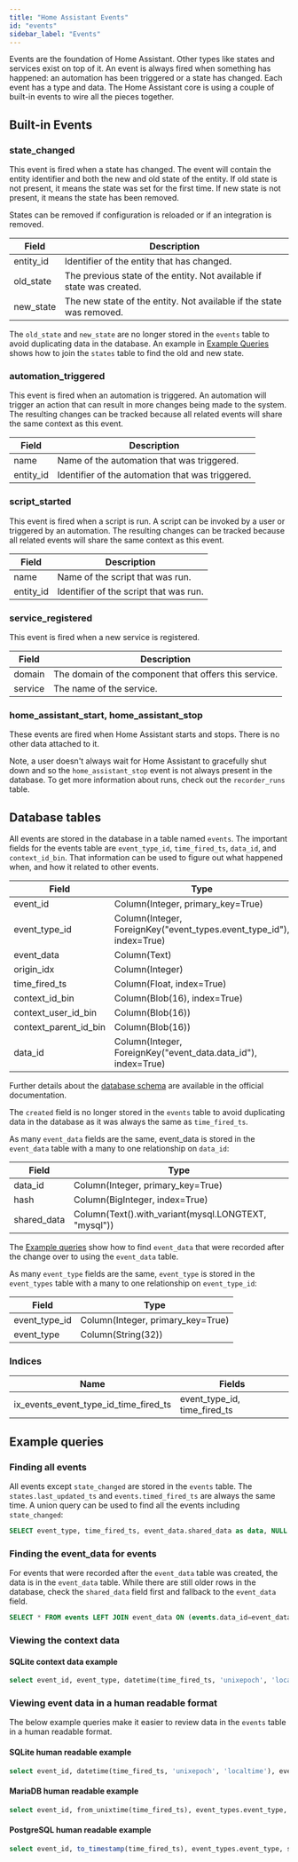 ```yaml
---
title: "Home Assistant Events"
id: "events"
sidebar_label: "Events"
---
```


Events are the foundation of Home Assistant. Other types like states and services exist on top of it. An event is always fired when something has happened: an automation has been triggered or a state has changed. Each event has a type and data. The Home Assistant core is using a couple of built-in events to wire all the pieces together.

## Built-in Events

### state_changed

This event is fired when a state has changed. The event will contain the entity identifier and both the new and old state of the entity. If old state is not present, it means the state was set for the first time. If new state is not present, it means the state has been removed.

States can be removed if configuration is reloaded or if an integration is removed.

| Field     | Description                                                           |
| --------- | --------------------------------------------------------------------- |
| entity_id | Identifier of the entity that has changed.                            |
| old_state | The previous state of the entity. Not available if state was created. |
| new_state | The new state of the entity. Not available if the state was removed.  |

The `old_state` and `new_state` are no longer stored in the `events` table to avoid duplicating data in the database. An example in [Example Queries](#example-queries) shows how to join the `states` table to find the old and new state.

### automation_triggered

This event is fired when an automation is triggered. An automation will trigger an action that can result in more changes being made to the system. The resulting changes can be tracked because all related events will share the same context as this event.

| Field     | Description                                      |
| --------- | ------------------------------------------------ |
| name      | Name of the automation that was triggered.       |
| entity_id | Identifier of the automation that was triggered. |

### script_started

This event is fired when a script is run. A script can be invoked by a user or triggered by an automation. The resulting changes can be tracked because all related events will share the same context as this event.

| Field     | Description                            |
| --------- | -------------------------------------- |
| name      | Name of the script that was run.       |
| entity_id | Identifier of the script that was run. |

### service_registered

This event is fired when a new service is registered.

| Field   | Description                                           |
| ------- | ----------------------------------------------------- |
| domain  | The domain of the component that offers this service. |
| service | The name of the service.                              |

### home_assistant_start, home_assistant_stop

These events are fired when Home Assistant starts and stops. There is no other data attached to it.

Note, a user doesn't always wait for Home Assistant to gracefully shut down and so the `home_assistant_stop` event is not always present in the database. To get more information about runs, check out the `recorder_runs` table.

## Database tables

All events are stored in the database in a table named `events`. The important fields for the events table are `event_type_id`, `time_fired_ts`, `data_id`, and `context_id_bin`. That information can be used to figure out what happened when, and how it related to other events.

| Field                 | Type                                                                 |
| --------------------- | -------------------------------------------------------------------- |
| event_id              | Column(Integer, primary_key=True)                                    |
| event_type_id         | Column(Integer, ForeignKey("event_types.event_type_id"), index=True) |
| event_data            | Column(Text)                                                         |
| origin_idx            | Column(Integer)                                                      |
| time_fired_ts         | Column(Float, index=True)                                            |
| context_id_bin        | Column(Blob(16), index=True)                                         |
| context_user_id_bin   | Column(Blob(16))                                                     |
| context_parent_id_bin | Column(Blob(16))                                                     |
| data_id               | Column(Integer, ForeignKey("event_data.data_id"), index=True)        |

Further details about the [database schema](https://www.home-assistant.io/docs/backend/database/#schema) are available in the official documentation.

The `created` field is no longer stored in the `events` table to avoid duplicating data in the database as it was always the same as `time_fired_ts`.

As many `event_data` fields are the same, event_data is stored in the `event_data` table with a many to one relationship on `data_id`:

| Field             | Type                                                                 |
| ----------------- | -------------------------------------------------------------------- |
| data_id           | Column(Integer, primary_key=True)                                    |
| hash              | Column(BigInteger, index=True)                                       |
| shared_data       | Column(Text().with_variant(mysql.LONGTEXT, "mysql"))                 |

The [Example queries](#example-queries) show how to find `event_data` that were recorded after the change over to using the `event_data` table.

As many `event_type` fields are the same, `event_type` is stored in the `event_types` table with a many to one relationship on `event_type_id`:

| Field             | Type                                                                 |
| ----------------- | -------------------------------------------------------------------- |
| event_type_id     | Column(Integer, primary_key=True)                                    |
| event_type        | Column(String(32))                                                   |

### Indices

| Name                                  | Fields                       |
| ------------------------------------- | ---------------------------- |
| ix_events_event_type_id_time_fired_ts | event_type_id, time_fired_ts |

## Example queries

### Finding all events

All events except `state_changed` are stored in the `events` table. The `states.last_updated_ts` and `events.timed_fired_ts` are always the same time. A union query can be used to find all the events including `state_changed`:

```sql
SELECT event_type, time_fired_ts, event_data.shared_data as data, NULL as attributes, context_id FROM events LEFT JOIN event_data ON (events.data_id=event_data.data_id) UNION ALL select 'state_changed' as event_type, last_updated_ts as time_fired_ts, NULL as data, state_attributes.shared_attrs as attributes, context_id from states LEFT JOIN state_attributes ON states.attributes_id = state_attributes.attributes_id;
```

### Finding the event_data for events

For events that were recorded after the `event_data` table was created, the data is in the `event_data` table. While there are still older rows in the database, check the `shared_data` field first and fallback to the `event_data` field.

```sql
SELECT * FROM events LEFT JOIN event_data ON (events.data_id=event_data.data_id);
```

### Viewing the context data

#### SQLite context data example

```sql
select event_id, event_type, datetime(time_fired_ts, 'unixepoch', 'localtime'), hex(context_id_bin), hex(context_parent_id_bin) from events;
```

### Viewing event data in a human readable format

The below example queries make it easier to review data in the `events` table in a human readable format.

#### SQLite human readable example

```sql
select event_id, datetime(time_fired_ts, 'unixepoch', 'localtime'), event_types.event_type, shared_data, hex(context_id_bin) from events left join event_data on (events.data_id=event_data.data_id) left join event_types on (events.event_type_id=event_types.event_type_id)
```

#### MariaDB human readable example

```sql
select event_id, from_unixtime(time_fired_ts), event_types.event_type, shared_data, hex(context_id_bin) from events left join event_data on (events.data_id=event_data.data_id) left join event_types on (events.event_type_id=event_types.event_type_id)
```

#### PostgreSQL human readable example

```sql
select event_id, to_timestamp(time_fired_ts), event_types.event_type, shared_data, context_id_bin from events left join event_data on (events.data_id=event_data.data_id) left join event_types on (events.event_type_id=event_types.event_type_id);
```
